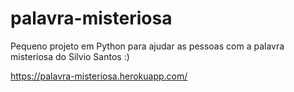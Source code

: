 # palavra-misteriosa
Pequeno projeto em Python para ajudar as pessoas com a palavra misteriosa do Silvio Santos :)

https://palavra-misteriosa.herokuapp.com/
